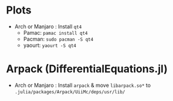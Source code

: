 # Plots

* Arch or Manjaro : Install `qt4`
  * Pamac: `pamac install qt4`
  * Pacman: `sudo pacman -S qt4`
  * yaourt: `yaourt -S qt4`

# Arpack (DifferentialEquations.jl)

* Arch or Manjaro : Install `arpack` & move `libarpack.so*` to `.julia/packages/Arpack/UiiMc/deps/usr/lib/`
